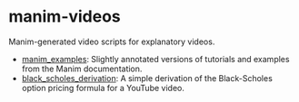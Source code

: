 # manim-videos

Manim-generated video scripts for explanatory videos.

* [manim_examples](/manim_examples): Slightly annotated versions of tutorials and examples from the Manim
  documentation.
* [black_scholes_derivation](/black_scholes_derivation): A simple derivation of the Black-Scholes option pricing formula
  for a YouTube video.
